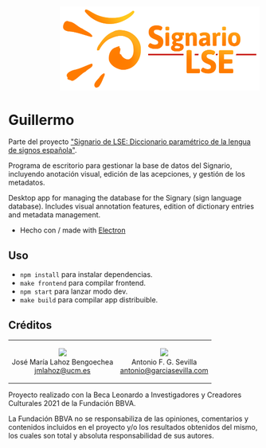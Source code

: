 <div align="right">
    <img src="https://github.com/agarsev/signario/raw/master/logo_signario.png" width="400px" />
</div>

# Guillermo

Parte del proyecto ["Signario de LSE: Diccionario paramétrico de la lengua de
signos española"](https://github.com/agarsev/signario).

Programa de escritorio para gestionar la base de datos del Signario, incluyendo
anotación visual, edición de las acepciones, y gestión de los metadatos.

Desktop app for managing the database for the Signary (sign language database).
Includes visual annotation features, edition of dictionary entries and metadata
management.

- Hecho con / made with [Electron](https://www.electronjs.org/)

## Uso

- `npm install` para instalar dependencias.
- `make frontend` para compilar frontend.
- `npm start` para lanzar modo dev.
- `make build` para compilar app distribuible.

## Créditos

<table>
<tr><td align="center">

[![](https://github.com/jmlahoz.png?size=100)](https://github.com/jmlahoz) <br>
José María Lahoz Bengoechea <br>
<jmlahoz@ucm.es>

</td><td align="center">

[![](https://github.com/agarsev.png?size=100)](https://github.com/agarsev) <br>
Antonio F. G. Sevilla <br>
<antonio@garciasevilla.com>

</td></tr>
</table>

Proyecto realizado con la Beca Leonardo a Investigadores y Creadores Culturales
2021 de la Fundación BBVA.

La Fundación BBVA no se responsabiliza de las opiniones, comentarios
y contenidos incluidos en el proyecto y/o los resultados obtenidos del mismo,
los cuales son total y absoluta responsabilidad de sus autores.
